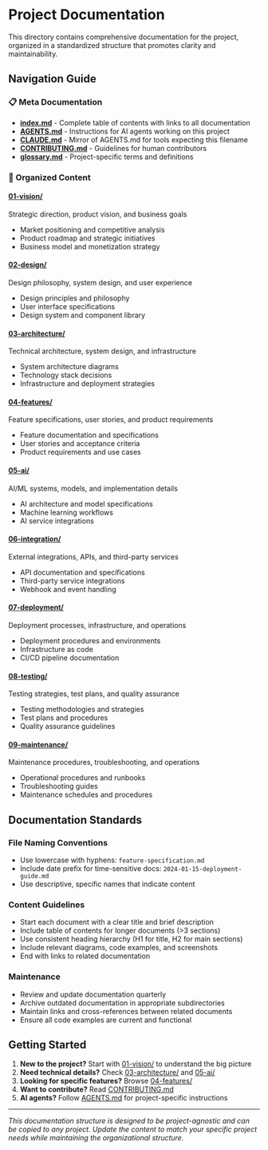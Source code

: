 # Project Documentation

This directory contains comprehensive documentation for the project, organized in a standardized structure that promotes clarity and maintainability.

## Navigation Guide

### 📋 Meta Documentation
- **[index.md](./index.md)** - Complete table of contents with links to all documentation
- **[AGENTS.md](./AGENTS.md)** - Instructions for AI agents working on this project
- **[CLAUDE.md](./CLAUDE.md)** - Mirror of AGENTS.md for tools expecting this filename
- **[CONTRIBUTING.md](./CONTRIBUTING.md)** - Guidelines for human contributors
- **[glossary.md](./glossary.md)** - Project-specific terms and definitions

### 📁 Organized Content

#### **[01-vision/](./01-vision/)**
Strategic direction, product vision, and business goals
- Market positioning and competitive analysis
- Product roadmap and strategic initiatives
- Business model and monetization strategy

#### **[02-design/](./02-design/)**
Design philosophy, system design, and user experience
- Design principles and philosophy
- User interface specifications
- Design system and component library

#### **[03-architecture/](./03-architecture/)**
Technical architecture, system design, and infrastructure
- System architecture diagrams
- Technology stack decisions
- Infrastructure and deployment strategies

#### **[04-features/](./04-features/)**
Feature specifications, user stories, and product requirements
- Feature documentation and specifications
- User stories and acceptance criteria
- Product requirements and use cases

#### **[05-ai/](./05-ai/)**
AI/ML systems, models, and implementation details
- AI architecture and model specifications
- Machine learning workflows
- AI service integrations

#### **[06-integration/](./06-integration/)**
External integrations, APIs, and third-party services
- API documentation and specifications
- Third-party service integrations
- Webhook and event handling

#### **[07-deployment/](./07-deployment/)**
Deployment processes, infrastructure, and operations
- Deployment procedures and environments
- Infrastructure as code
- CI/CD pipeline documentation

#### **[08-testing/](./08-testing/)**
Testing strategies, test plans, and quality assurance
- Testing methodologies and strategies
- Test plans and procedures
- Quality assurance guidelines

#### **[09-maintenance/](./09-maintenance/)**
Maintenance procedures, troubleshooting, and operations
- Operational procedures and runbooks
- Troubleshooting guides
- Maintenance schedules and procedures

## Documentation Standards

### File Naming Conventions
- Use lowercase with hyphens: `feature-specification.md`
- Include date prefix for time-sensitive docs: `2024-01-15-deployment-guide.md`
- Use descriptive, specific names that indicate content

### Content Guidelines
- Start each document with a clear title and brief description
- Include table of contents for longer documents (>3 sections)
- Use consistent heading hierarchy (H1 for title, H2 for main sections)
- Include relevant diagrams, code examples, and screenshots
- End with links to related documentation

### Maintenance
- Review and update documentation quarterly
- Archive outdated documentation in appropriate subdirectories
- Maintain links and cross-references between related documents
- Ensure all code examples are current and functional

## Getting Started

1. **New to the project?** Start with [01-vision/](./01-vision/) to understand the big picture
2. **Need technical details?** Check [03-architecture/](./03-architecture/) and [05-ai/](./05-ai/)
3. **Looking for specific features?** Browse [04-features/](./04-features/)
4. **Want to contribute?** Read [CONTRIBUTING.md](./CONTRIBUTING.md)
5. **AI agents?** Follow [AGENTS.md](./AGENTS.md) for project-specific instructions

---

*This documentation structure is designed to be project-agnostic and can be copied to any project. Update the content to match your specific project needs while maintaining the organizational structure.*